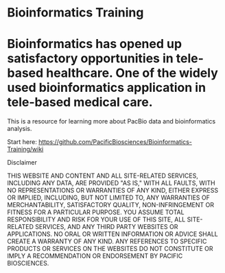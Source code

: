Bioinformatics Training
=======================

# Bioinformatics has opened up satisfactory opportunities in tele-based healthcare. One of the widely used bioinformatics application in tele-based medical care.
This is a resource for learning more about PacBio data and bioinformatics analysis. 

Start here: https://github.com/PacificBiosciences/Bioinformatics-Training/wiki



Disclaimer

THIS WEBSITE AND CONTENT AND ALL SITE-RELATED SERVICES, INCLUDING ANY DATA, ARE PROVIDED "AS IS," WITH ALL FAULTS, WITH NO REPRESENTATIONS OR WARRANTIES OF ANY KIND, EITHER EXPRESS OR IMPLIED, INCLUDING, BUT NOT LIMITED TO, ANY WARRANTIES OF MERCHANTABILITY, SATISFACTORY QUALITY, NON-INFRINGEMENT OR FITNESS FOR A PARTICULAR PURPOSE. YOU ASSUME TOTAL RESPONSIBILITY AND RISK FOR YOUR USE OF THIS SITE, ALL SITE-RELATED SERVICES, AND ANY THIRD PARTY WEBSITES OR APPLICATIONS. NO ORAL OR WRITTEN INFORMATION OR ADVICE SHALL CREATE A WARRANTY OF ANY KIND. ANY REFERENCES TO SPECIFIC PRODUCTS OR SERVICES ON THE WEBSITES DO NOT CONSTITUTE OR IMPLY A RECOMMENDATION OR ENDORSEMENT BY PACIFIC BIOSCIENCES.
